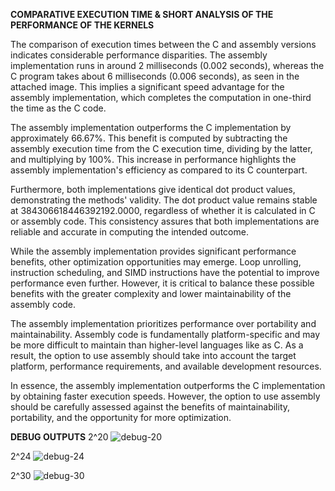 **COMPARATIVE EXECUTION TIME & SHORT ANALYSIS OF THE PERFORMANCE OF THE KERNELS**

The comparison of execution times between the C and assembly versions indicates considerable performance disparities. The assembly implementation runs in around 2 milliseconds (0.002 seconds), whereas the C program takes about 6 milliseconds (0.006 seconds), as seen in the attached image. This implies a significant speed advantage for the assembly implementation, which completes the computation in one-third the time as the C code.

The assembly implementation outperforms the C implementation by approximately 66.67%. This benefit is computed by subtracting the assembly execution time from the C execution time, dividing by the latter, and multiplying by 100%. This increase in performance highlights the assembly implementation's efficiency as compared to its C counterpart.

Furthermore, both implementations give identical dot product values, demonstrating the methods' validity. The dot product value remains stable at 384306618446392192.0000, regardless of whether it is calculated in C or assembly code. This consistency assures that both implementations are reliable and accurate in computing the intended outcome.

While the assembly implementation provides significant performance benefits, other optimization opportunities may emerge. Loop unrolling, instruction scheduling, and SIMD instructions have the potential to improve performance even further. However, it is critical to balance these possible benefits with the greater complexity and lower maintainability of the assembly code.

The assembly implementation prioritizes performance over portability and maintainability. Assembly code is fundamentally platform-specific and may be more difficult to maintain than higher-level languages like as C. As a result, the option to use assembly should take into account the target platform, performance requirements, and available development resources.

In essence, the assembly implementation outperforms the C implementation by obtaining faster execution speeds. However, the option to use assembly should be carefully assessed against the benefits of maintainability, portability, and the opportunity for more optimization.


**DEBUG OUTPUTS**
2^20
![debug-20](https://github.com/silleeSo/LBYARCH-MP2/assets/125237029/e9dc3bf6-40ce-4883-b45e-089e87482051)

2^24
![debug-24](https://github.com/silleeSo/LBYARCH-MP2/assets/125237029/1b874958-d539-43ed-9836-2a154d154b56)

2^30
![debug-30](https://github.com/silleeSo/LBYARCH-MP2/assets/125237029/e44c56c6-8093-47a6-b39c-f0c38660aa0a)

